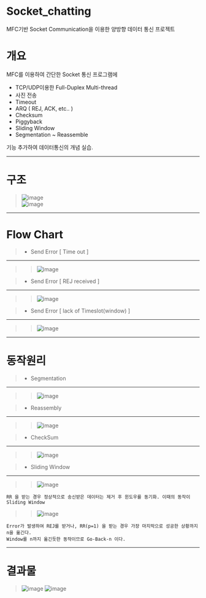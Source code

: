 # Socket_chatting
MFC기반 Socket Communication을 이용한 양방향 데이터 통신 프로젝트

개요
===
MFC를 이용하여 간단한 Socket 통신 프로그램에  
+ TCP/UDP이용한 Full-Duplex Multi-thread 
+ 사진 전송
+ Timeout
+ ARQ ( REJ, ACK, etc.. )
+ Checksum
+ Piggyback
+ Sliding Window
+ Segmentation ~ Reassemble    

기능 추가하여 데이터통신의 개념 실습.  

--------------------------------------

구조 
===
>![image](https://user-images.githubusercontent.com/68212288/87344185-f089ac80-c588-11ea-8375-e524832ca675.png)  
>![image](https://user-images.githubusercontent.com/68212288/87344304-2595ff00-c589-11ea-97cd-333168593f6b.png)  
--------------------------------------

  

Flow Chart
===
>+ Send Error [ Time out ]
---
>>![image](https://user-images.githubusercontent.com/68212288/87459103-e5e11d00-c645-11ea-81e2-defd159ba4db.png)  

>+ Send Error [ REJ received ]
---
>>![image](https://user-images.githubusercontent.com/68212288/87459685-abc44b00-c646-11ea-9668-81934da4e1ae.png)  

>+ Send Error [ lack of Timeslot(window) ]  
---
>>![image](https://user-images.githubusercontent.com/68212288/87459685-abc44b00-c646-11ea-9668-81934da4e1ae.png)    
--------------------------------------





동작원리
===
>+ Segmentation  
---
>>![image](https://user-images.githubusercontent.com/68212288/87447759-ebcf0200-c635-11ea-875b-5b41362c55b0.png)  

>+ Reassembly  
---
>>![image](https://user-images.githubusercontent.com/68212288/87447832-ff7a6880-c635-11ea-88d5-365efceccee7.png)  

>+ CheckSum  
---
>>![image](https://user-images.githubusercontent.com/68212288/87447886-115c0b80-c636-11ea-9cf2-490470807d98.png)  

>+ Sliding Window 
---
>>![image](https://user-images.githubusercontent.com/68212288/87447955-2afd5300-c636-11ea-96b1-4a5b161b5ac1.png)  

    RR 을 받는 경우 정상적으로 송신받은 데이터는 제거 후 윈도우를 동기화. 이때의 동작이 Sliding Window  
    
>>![image](https://user-images.githubusercontent.com/68212288/87448062-4bc5a880-c636-11ea-8652-b513aa0ad472.png)  

    Error가 발생하여 REJ를 받거나, RR(p=1) 을 받는 경우 가장 마지막으로 성공한 상황까지 n을 옮긴다.  
    Window를 n까지 옮긴듯한 동작이므로 Go-Back-n 이다.  
    
--------------------------------------

결과물
===
>![image](https://user-images.githubusercontent.com/68212288/87344697-d43a3f80-c589-11ea-8a13-36c5cbc09ad3.png)
>![image](https://user-images.githubusercontent.com/68212288/87344859-1c596200-c58a-11ea-9388-37161d09b212.png)

